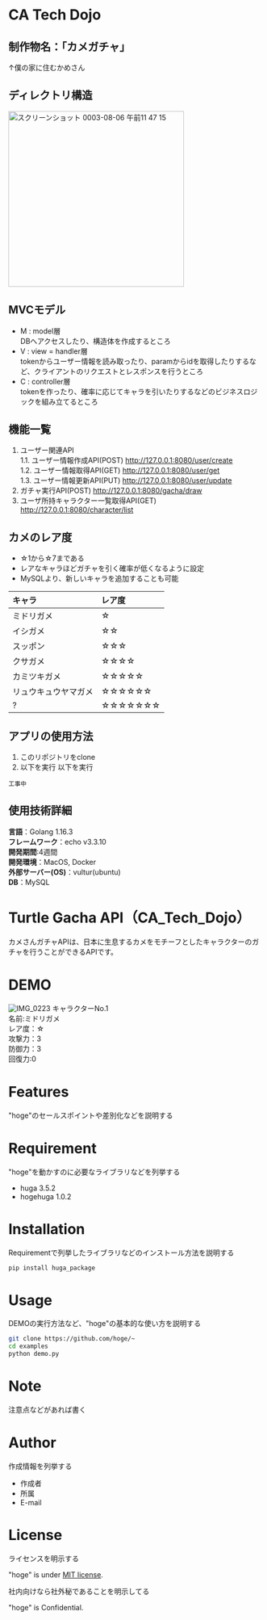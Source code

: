 # CA Tech Dojo
## 制作物名：「カメガチャ」  


↑僕の家に住むかめさん

## ディレクトリ構造
<img width="348" alt="スクリーンショット 0003-08-06 午前11 47 15" src="https://user-images.githubusercontent.com/66200485/128448965-d7221aab-bba7-4bb4-9451-61a886ca71d8.png">

## MVCモデル
- M : model層  
DBへアクセスしたり、構造体を作成するところ  
- V : view = handler層  
tokenからユーザー情報を読み取ったり、paramからidを取得したりするなど、クライアントのリクエストとレスポンスを行うところ  
- C : controller層  
tokenを作ったり、確率に応じてキャラを引いたりするなどのビジネスロジックを組み立てるところ  
 
## 機能一覧
1. ユーザー関連API  
    1.1. ユーザー情報作成API(POST) http://127.0.0.1:8080/user/create  
    1.2. ユーザー情報取得API(GET) http://127.0.0.1:8080/user/get  
    1.3. ユーザー情報更新API(PUT) http://127.0.0.1:8080/user/update  
1. ガチャ実行API(POST) http://127.0.0.1:8080/gacha/draw  
1. ユーザ所持キャラクター一覧取得API(GET) http://127.0.0.1:8080/character/list  

## カメのレア度
- ☆1から☆7まである
- レアなキャラほどガチャを引く確率が低くなるように設定
- MySQLより、新しいキャラを追加することも可能   
 
|キャラ|レア度|  
|:---|:---|  
|ミドリガメ|☆|  
|イシガメ|☆☆|  
|スッポン|☆☆☆|  
|クサガメ|☆☆☆☆|  
|カミツキガメ|☆☆☆☆☆|  
|リュウキュウヤマガメ|☆☆☆☆☆☆|  
|?|☆☆☆☆☆☆☆|  

## アプリの使用方法
1. このリポジトリをclone
2. 以下を実行
以下を実行
```
工事中
```

## 使用技術詳細
**言語**：Golang 1.16.3  
**フレームワーク**：echo v3.3.10  
**開発期間**:4週間  
**開発環境**：MacOS, Docker  
**外部サーバー(OS)**：vultur(ubuntu)  
**DB**：MySQL  





# Turtle Gacha API（CA_Tech_Dojo）
 
カメさんガチャAPIは、日本に生息するカメをモチーフとしたキャラクターのガチャを行うことができるAPIです。
 
# DEMO
 ![IMG_0223](https://user-images.githubusercontent.com/66200485/128810672-bc73e645-3abb-410c-bc3b-20dd6d759883.JPG)
キャラクターNo.1   
名前:ミドリガメ  
レア度：☆  
攻撃力：3  
防御力：3  
回復力:0  

# Features
 
"hoge"のセールスポイントや差別化などを説明する
 
# Requirement
 
"hoge"を動かすのに必要なライブラリなどを列挙する
 
* huga 3.5.2
* hogehuga 1.0.2
 
# Installation
 
Requirementで列挙したライブラリなどのインストール方法を説明する
 
```bash
pip install huga_package
```
 
# Usage
 
DEMOの実行方法など、"hoge"の基本的な使い方を説明する
 
```bash
git clone https://github.com/hoge/~
cd examples
python demo.py
```
 
# Note
 
注意点などがあれば書く
 
# Author
 
作成情報を列挙する
 
* 作成者
* 所属
* E-mail
 
# License
ライセンスを明示する
 
"hoge" is under [MIT license](https://en.wikipedia.org/wiki/MIT_License).
 
社内向けなら社外秘であることを明示してる
 
"hoge" is Confidential.
